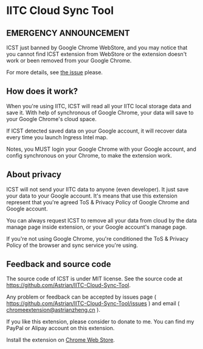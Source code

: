 # IITC Cloud Sync Tool

## EMERGENCY ANNOUNCEMENT
ICST just banned by Google Chrome WebStore, and you may notice that you cannot find ICST extension from WebStore or the extension doesn't work or been removed from your Google Chrome.

For more details, see [the issue](https://github.com/Astrian/IITC-Cloud-Sync-Tool/issues/7) please.

## How does it work?

When you're using IITC, ICST will read all your IITC local storage data and save it. With help of synchronous of Google Chrome, your data will save to your Google Chrome's cloud space.

If ICST detected saved data on your Google account, it will recover data every time you launch Ingress Intel map.

Notes, you MUST login your Google Chrome with your Google account, and config synchronous on your Chrome, to make the extension work.

## About privacy

ICST will not send your IITC data to anyone (even developer). It just save your data to your Google account. It's means that use this extension represent that you're agreed ToS & Privacy Policy of Google Chrome and Google account.

You can always request ICST to remove all your data from cloud by the data manage page inside extension, or your Google account's manage page.

If you're not using Google Chrome, you're conditioned the ToS & Privacy Policy of the browser and sync service you're using.

## Feedback and source code

The source code of ICST is under MIT license. See the source code at https://github.com/Astrian/IITC-Cloud-Sync-Tool.

Any problem or feedback can be accepted by issues page ( https://github.com/Astrian/IITC-Cloud-Sync-Tool/issues ) and email ( chromeextension@astrianzheng.cn ).

If you like this extension, please consider to donate to me. You can find my PayPal or Alipay account on this extension.

Install the extension on [Chrome Web Store](https://chrome.google.com/webstore/detail/ffjccdinjjpoaemcaeinhdnefghjalgf/).

